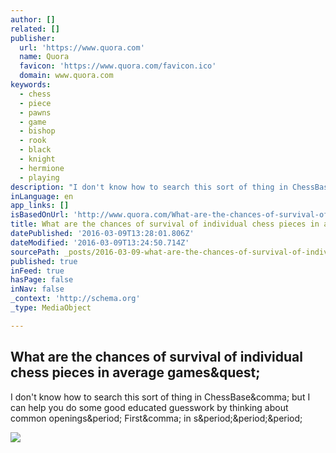 ```yaml
---
author: []
related: []
publisher:
  url: 'https://www.quora.com'
  name: Quora
  favicon: 'https://www.quora.com/favicon.ico'
  domain: www.quora.com
keywords:
  - chess
  - piece
  - pawns
  - game
  - bishop
  - rook
  - black
  - knight
  - hermione
  - playing
description: "I don't know how to search this sort of thing in ChessBase, but I can help you do some good educated guesswork by thinking about common openings. First, in s..."
inLanguage: en
app_links: []
isBasedOnUrl: 'http://www.quora.com/What-are-the-chances-of-survival-of-individual-chess-pieces-in-average-games'
title: What are the chances of survival of individual chess pieces in average games?
datePublished: '2016-03-09T13:28:01.806Z'
dateModified: '2016-03-09T13:24:50.714Z'
sourcePath: _posts/2016-03-09-what-are-the-chances-of-survival-of-individual-chess-pieces.md
published: true
inFeed: true
hasPage: false
inNav: false
_context: 'http://schema.org'
_type: MediaObject

---
```

<article style=""><h1>What are the chances of survival of individual chess pieces in average games&amp;quest;</h1><p>I don't know how to search this sort of thing in ChessBase&amp;comma; but I can help you do some good educated guesswork by thinking about common openings&amp;period; First&amp;comma; in s&amp;period;&amp;period;&amp;period;</p><img src="https://qph.is.quoracdn.net/main-custom-t-36633-600x315-jhysmhpbsahbqscipvaeauksqewdcdtp.jpeg" /></article>